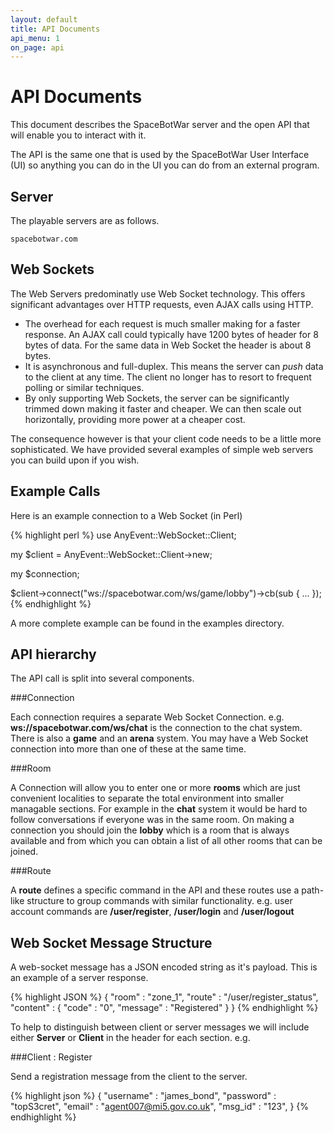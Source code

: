 ```yaml
---
layout: default
title: API Documents
api_menu: 1
on_page: api
---
```


API Documents
=============

This document describes the SpaceBotWar server and the open API that will 
enable you to interact with it.

The API is the same one that is used by the SpaceBotWar User Interface (UI)
so anything you can do in the UI you can do from an external program.

Server
------

The playable servers are as follows.

    spacebotwar.com

Web Sockets
-----------

The Web Servers predominatly use Web Socket technology. This offers significant
advantages over HTTP requests, even AJAX calls using HTTP.

  * The overhead for each request is much smaller making for a faster response. An AJAX call could typically have 1200 bytes of header for 8 bytes of data. For the same data in Web Socket the header is about 8 bytes.
  * It is asynchronous and full-duplex. This means the server can *push* data to the client at any time. The client no longer has to resort to frequent polling or similar techniques.
  * By only supporting Web Sockets, the server can be significantly trimmed down making it faster and cheaper. We can then scale out horizontally, providing more power at a cheaper cost.

The consequence however is that your client code needs to be a little more sophisticated. We have provided
several examples of simple web servers you can build upon if you wish.

Example Calls
-------------

Here is an example connection to a Web Socket (in Perl)

{% highlight perl %}
use AnyEvent::WebSocket::Client;

my $client = AnyEvent::WebSocket::Client->new;

my $connection;

$client->connect("ws://spacebotwar.com/ws/game/lobby")->cb(sub {
    ...
});
{% endhighlight %}

A more complete example can be found in the examples directory.

API hierarchy
-------------

The API call is split into several components.

###Connection

Each connection requires a separate Web Socket Connection. e.g. **ws://spacebotwar.com/ws/chat** is
the connection to the chat system. There is also a **game** and an **arena** system. You may have a
Web Socket connection into more than one of these at the same time.

###Room

A Connection will allow you to enter one or more **rooms** which are just convenient localities to
separate the total environment into smaller managable sections. For example in the **chat** system
it would be hard to follow conversations if everyone was in the same room. On making a connection
you should join the **lobby** which is a room that is always available and from which you can obtain
a list of all other rooms that can be joined.

###Route

A **route** defines a specific command in the API and these routes use a path-like structure to
group commands with similar functionality. e.g. user account commands are **/user/register**, 
**/user/login** and **/user/logout**

Web Socket Message Structure
----------------------------

A web-socket message has a JSON encoded string as it's payload. This is an example of a server response.

{% highlight JSON %}
{ "room" : "zone_1", "route" : "/user/register_status", "content" : { "code" : "0", "message" : "Registered" } }
{% endhighlight %}

To help to distinguish between client or server messages we will include either **Server** or **Client**
in the header for each section. e.g.

###Client : Register

Send a registration message from the client to the server.

{% highlight json %}
{
    "username"  : "james_bond",
    "password"  : "topS3cret",
    "email"     : "agent007@mi5.gov.co.uk",
    "msg_id"    : "123",
}
{% endhighlight %}










